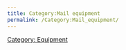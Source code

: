 ```yaml
---
title: Category:Mail equipment
permalink: /Category:Mail_equipment/
---
```


[Category: Equipment](Category:_Equipment "wikilink")